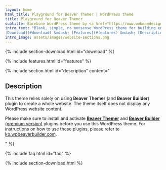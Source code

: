 ```yaml
---
layout: home
html_title: Playground for Beaver Themer | WordPress theme
title: Playground for Beaver Themer
subtitle: Barebone WordPress theme by <a href="https://www.webmandesign.eu">WebMan Design</a>
intro_text: "Blank, simple, no nonsense WordPress theme for building entire website with Beaver Themer plugin. The theme is suitable for experienced users mostly, same as Beaver Themer.<br>
[Download](#download) &mdash; [Features](#features) &mdash; [Description](#description) &mdash; [FAQ](#faq) &mdash; [GitHub](#https://github.com/webmandesign/playground-for-beaver-themer/)"
intro_image: assets/images/website-sections.png
---
```


{% include section-download.html id="download" %}

{% include features.html id="features" %}

{% include section.html id="description" content="

## Description

This theme relies solely on using **Beaver Themer** (and **Beaver Builder**) plugin to create a whole website. The theme itself does not display any WordPress website content.

Please make sure to install and activate [**Beaver Themer**](https://www.wpbeaverbuilder.com/beaver-themer/?fla=67) and [**Beaver Builder** (premium version)](https://www.wpbeaverbuilder.com/pricing//?fla=67) plugins before you use this WordPress theme. For instructions on how to use these plugins, please refer to [kb.wpbeaverbuilder.com](https://kb.wpbeaverbuilder.com/).

" %}

{% include faq.html id="faq" %}

{% include section-download.html %}
